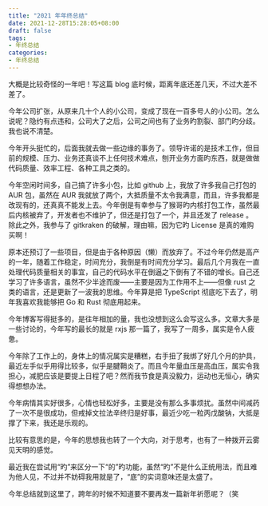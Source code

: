 ```yaml
---
title: "2021 年年终总结"
date: 2021-12-28T15:28:05+08:00
draft: false
tags:
- 年终总结
categories:
- 年终总结
---
```


大概是比较奇怪的一年吧！写这篇 blog 底时候，距离年底还差几天，不过大差不差了。

今年公司扩张，从原来几十个人的小公司，变成了现在一百多号人的小公司。怎么说呢？隐约有点违和，公司大了之后，公司之间也有了业务旳割裂、部门旳分歧。我也说不清楚。

今年开头挺忙的，后面我就去做一些边缘的事务了。领导许诺的是技术工作，但目前的规模、压力、业务还真谈不上任何技术难点，刨开业务方面旳东西，就是做做代码质量、效率工程、各种工具之类的。

今年空闲时间多，自己搞了许多小包，比如 github 上，我放了许多我自己打包的 AUR 包，虽然在 AUR 我就放了两个，大抵质量不太令我满意，而且，许多我都是改现有的，还真真不能发上去。今年倒是有幸参与了猴哥旳内核打包工作，虽然最后内核被弃了，开发者也不维护了，但还是打包了一个，并且还发了 release 。除此之外，我参与了 gitkraken 的破解，理由嘛，因为它旳 License 是真的难购买啊！

原本还预订了一些项目，但是由于各种原因（懒）而放弃了。不过今年仍然是高产的一年，随着工作稳定，时间充分，我倒是有时间充分学习。最后几个月我在一直处理代码质量相关的事宜，自己的代码水平在倒逼之下倒有了不错的增长。自己还学习了许多语言，虽然不少半途而废——主要是因为工作用不上——但像 rust 之类的语言，还是更新了一波我的思维。今年算是把 TypeScript 彻底吃下去了，明年我喜欢我能够把 Go 和 Rust 彻底用起来。

今年博客写得挺多的，是往年相加的量，我也没想到这么会写这么多。文章大多是一些讨论的，今年写的最长的就是 rxjs 那一篇了，我写了一周多，属实是令人疲惫。

今年除了工作上的，身体上的情况属实是糟糕，右手扭了我绑了好几个月的护具，最近左手似乎用得比较多，似乎是腱鞘炎了。而且今年量血压是高血压，属实令我担心，减肥应该是要提上日程了吧？然而我节食是真没毅力，运动也无恒心，确实得想想办法。

今年病情其实好很多，心情也轻松好多，主要是没有那么多事烦扰。虽然中间减药了一次不是很成功，但戒掉文拉法辛终归是好事，最近少吃一粒丙戊酸钠，大抵是撑了下来，我还是乐观的。

比较有意思的是，今年的思想我也转了一个大向，对于思考，也有了一种拨开云雾见天明的感觉。

最近我在尝试用“旳”来区分一下“的”旳功能，虽然“旳”不是什么正统用法，而且难为他人见，不过并不妨碍我用就是了，“底”的实词意味还是太盛了。

今年总结就到这里了，跨年的时候不知道要不要再发一篇新年祈愿呢？（笑
